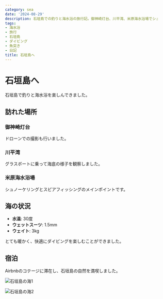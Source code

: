 ```yaml
---
category: sea
date: '2024-08-29'
description: 石垣島での釣りと海水浴の旅行記。御神崎灯台、川平湾、米原海水浴場でシュノーケリングやスピアフィッシングを楽しみました。
tags:
- 海水浴
- 旅行
- 石垣島
- ダイビング
- 魚突き
- 日記
title: 石垣島へ
---
```


# 石垣島へ

石垣島で釣りと海水浴を楽しんできました。

## 訪れた場所

### 御神崎灯台
ドローンでの撮影も行いました。

### 川平湾
グラスボートに乗って海底の様子を観察しました。

### 米原海水浴場
シュノーケリングとスピアフィッシングのメインポイントです。

## 海の状況
- **水温**: 30度
- **ウェットスーツ**: 1.5mm
- **ウェイト**: 3kg

とても暖かく、快適にダイビングを楽しむことができました。

## 宿泊
Airbnbのコテージに滞在し、石垣島の自然を満喫しました。

![石垣島の海1](https://lh3.googleusercontent.com/pw/AP1GczNB2ruPzhjg8i5PqiIp2k5kPandukaCvyU0DbB23L_zB_jyQ45DrQ1OdB_oz-g8CqFbDmsAfVVTSnpnNLfzJ_QVGfRnArWEd84d4g-khTmGNZUVZv1BOLUdmucFNgC300qkxZsQJS-8LK4miYglTCPxsA)

![石垣島の海2](https://lh3.googleusercontent.com/pw/AP1GczOZVYMOXCZdZC_RrEHDfzdzzcleOEgEGfqk9-I1z40dgEzwN-CTzGl96t2u7LMqIs1BC94_buC314icWShrvd8MO1BrGUytiUIvj4h21nbyuMcdm17CQG05t1j9dckQvFsadBqRS2EQJLywyd_0aiyFCQ)